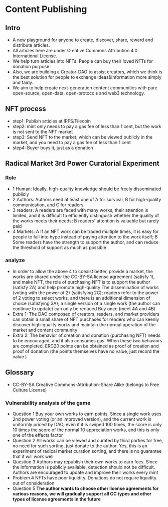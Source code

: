 # Content Publishing

## Intro

- A new playground for anyone to create, discover, share, reward and distribute articles.
- All articles here are under Creative Commons Attribution 4.0 International License.
- We help turn articles into NFTs. People can buy their loved NFTs for donation purpose.
- Also, we are building a Creator-DAO to assist creators, which we think is the best solution for people to exchange ideas&information more simply and fairly.
- We aim to help create next-generation content communities with pure open-source, open-data, open-protocols and web3 technology.

## NFT process

- step1: Publish articles at IPFS/Filecoin
- step2: mint only needs to pay a gas fee of less than 1 cent, but the work is not sent to the NFT market
- step3: Send NFT to the market, which can be viewed publicly in the market, and you need to pay a gas fee of less than 1 cent
- step4: Buyer buys it, just as a donation

## Radical Market 3rd Power Curatorial Experiment

### Role

- 1 Human: Ideally, high-quality knowledge should be freely disseminated publicly
- 2 Authors: Authors need at least one of A for survival, B for high-quality communication, and C for readers
- 3 readers: A readers are faced with many works, their attention is limited, and it is difficult to efficiently distinguish whether the quality of the works meets their needs; B readers' attention is valuable but rarely paid
- 4 Markets: A If an NFT work can be traded multiple times, it is easy for people to fall into hype instead of paying attention to the work itself; B Some readers have the strength to support the author, and can reduce the threshold of support as much as possible

### analyze

- In order to allow the above 4 to coexist better, provide a market, the works are shared under the CC-BY-SA license agreement (satisfy 1), and make NFT, the role of purchasing NFT is to support the author (satisfy 2A) and help promote high-quality The dissemination of works (voting with the power of 2) (satisfying 2C); readers refer to the power of 2 voting to select works, and there is an additional dimension of choice (satisfying 3A); a single version of a single work (the author can continue to update) can only be reduced Buy once (meet 4A and 4B)
- Extra 1: The DAO composed of creators, readers, and market providers can obtain a small share of NFT purchases for readers who can keenly discover high-quality works and maintain the normal operation of the market and content community
- Extra 2: The behavior of creation and donation (purchasing NFT) needs to be encouraged, and it also consumes gas. When these two behaviors are completed, ERC20 points can be obtained as proof of creation and proof of donation (the points themselves have no value, just record the value )

## Glossary

- CC-BY-SA Creative Commons-Attribution-Share Alike (belongs to Free Culture License)

### Vulnerability analysis of the game

- Question 1 Buy your own works to earn points. Since a single work uses 2nd power voting (or an improved version), and the current work is uniformly priced by DAO, even if it is swiped 100 times, the score is only 10 times the score of the normal 10 appreciation works, and this is only one of the effects factor
- Question 2 All works can be viewed and curated by third parties for free, no need for such sorting, just donate to the author. Yes, this is an experiment of radical market curation sorting, and there is no guarantee that it will work well
- Question 3 Authors may republish their own works to earn fees. Since the information is publicly available, detection should not be difficult. Authors are encouraged to update and improve their works every mint
- Problem 4 NFTs have poor liquidity. Donations do not require liquidity. out of consideration
- Question 5 **The author wants to choose other license agreements for various reasons, we will gradually support all CC types and other types of license agreements in the future**
